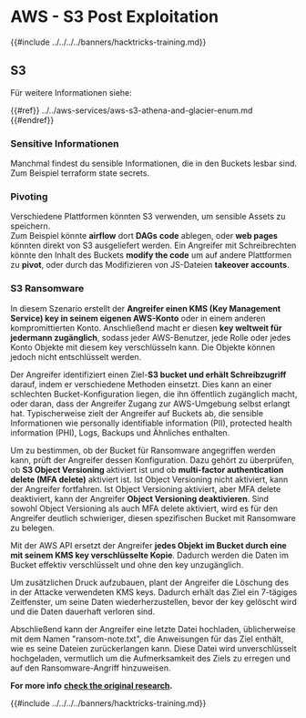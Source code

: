 # AWS - S3 Post Exploitation

{{#include ../../../../banners/hacktricks-training.md}}

## S3

Für weitere Informationen siehe:

{{#ref}}
../../aws-services/aws-s3-athena-and-glacier-enum.md
{{#endref}}

### Sensitive Informationen

Manchmal findest du sensible Informationen, die in den Buckets lesbar sind. Zum Beispiel terraform state secrets.

### Pivoting

Verschiedene Plattformen könnten S3 verwenden, um sensible Assets zu speichern.\
Zum Beispiel könnte **airflow** dort **DAGs** **code** ablegen, oder **web pages** könnten direkt von S3 ausgeliefert werden. Ein Angreifer mit Schreibrechten könnte den Inhalt des Buckets **modify the code** um auf andere Plattformen zu **pivot**, oder durch das Modifizieren von JS-Dateien **takeover accounts**.

### S3 Ransomware

In diesem Szenario erstellt der **Angreifer einen KMS (Key Management Service) key in seinem eigenen AWS-Konto** oder in einem anderen kompromittierten Konto. Anschließend macht er diesen **key weltweit für jedermann zugänglich**, sodass jeder AWS-Benutzer, jede Rolle oder jedes Konto Objekte mit diesem key verschlüsseln kann. Die Objekte können jedoch nicht entschlüsselt werden.

Der Angreifer identifiziert einen Ziel-**S3 bucket und erhält Schreibzugriff** darauf, indem er verschiedene Methoden einsetzt. Dies kann an einer schlechten Bucket-Konfiguration liegen, die ihn öffentlich zugänglich macht, oder daran, dass der Angreifer Zugang zur AWS-Umgebung selbst erlangt hat. Typischerweise zielt der Angreifer auf Buckets ab, die sensible Informationen wie personally identifiable information (PII), protected health information (PHI), Logs, Backups und Ähnliches enthalten.

Um zu bestimmen, ob der Bucket für Ransomware angegriffen werden kann, prüft der Angreifer dessen Konfiguration. Dazu gehört zu überprüfen, ob **S3 Object Versioning** aktiviert ist und ob **multi-factor authentication delete (MFA delete)** aktiviert ist. Ist Object Versioning nicht aktiviert, kann der Angreifer fortfahren. Ist Object Versioning aktiviert, aber MFA delete deaktiviert, kann der Angreifer **Object Versioning deaktivieren**. Sind sowohl Object Versioning als auch MFA delete aktiviert, wird es für den Angreifer deutlich schwieriger, diesen spezifischen Bucket mit Ransomware zu belegen.

Mit der AWS API ersetzt der Angreifer **jedes Objekt im Bucket durch eine mit seinem KMS key verschlüsselte Kopie**. Dadurch werden die Daten im Bucket effektiv verschlüsselt und ohne den key unzugänglich.

Um zusätzlichen Druck aufzubauen, plant der Angreifer die Löschung des in der Attacke verwendeten KMS keys. Dadurch erhält das Ziel ein 7-tägiges Zeitfenster, um seine Daten wiederherzustellen, bevor der key gelöscht wird und die Daten dauerhaft verloren sind.

Abschließend kann der Angreifer eine letzte Datei hochladen, üblicherweise mit dem Namen "ransom-note.txt", die Anweisungen für das Ziel enthält, wie es seine Dateien zurückerlangen kann. Diese Datei wird unverschlüsselt hochgeladen, vermutlich um die Aufmerksamkeit des Ziels zu erregen und auf den Ransomware-Angriff hinzuweisen.

**For more info** [**check the original research**](https://rhinosecuritylabs.com/aws/s3-ransomware-part-1-attack-vector/)**.**

{{#include ../../../../banners/hacktricks-training.md}}
